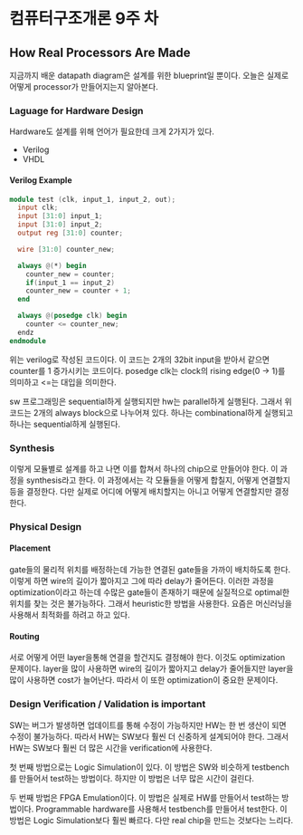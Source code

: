 # 컴퓨터구조개론 9주 차

## How Real Processors Are Made

지금까지 배운 datapath diagram은 설계를 위한 blueprint일 뿐이다. 오늘은 실제로 어떻게 processor가 만들어지는지 알아본다.

### Laguage for Hardware Design

Hardware도 설계를 위해 언어가 필요한데 크게 2가지가 있다.

- Verilog
- VHDL

#### Verilog Example

```verilog
module test (clk, input_1, input_2, out);
  input clk;
  input [31:0] input_1;
  input [31:0] input_2;
  output reg [31:0] counter;

  wire [31:0] counter_new;

  always @(*) begin
    counter_new = counter;
    if(input_1 == input_2)
    counter_new = counter + 1;
  end

  always @(posedge clk) begin
    counter <= counter_new;
  endz
endmodule
```

위는 verilog로 작성된 코드이다. 이 코드는 2개의 32bit input을 받아서 같으면 counter를 1 증가시키는 코드이다. posedge clk는 clock의 rising edge(0 -> 1)를 의미하고 <=는 대입을 의미한다.

sw 프로그래밍은 sequential하게 실행되지만 hw는 parallel하게 실행된다. 그래서 위 코드는 2개의 always block으로 나누어져 있다. 하나는 combinational하게 실행되고 하나는 sequential하게 실행된다.

### Synthesis

이렇게 모듈별로 설계를 하고 나면 이를 합쳐서 하나의 chip으로 만들어야 한다. 이 과정을 synthesis라고 한다. 이 과정에서는 각 모듈들을 어떻게 합칠지, 어떻게 연결할지 등을 결정한다. 다만 실제로 어디에 어떻게 배치할지는 아니고 어떻게 연결할지만 결정한다.

### Physical Design

#### Placement

gate들의 물리적 위치를 배정하는데 가능한 연결된 gate들을 가까이 배치하도록 한다. 이렇게 하면 wire의 길이가 짧아지고 그에 따라 delay가 줄어든다. 이러한 과정을 optimization이라고 하는데 수많은 gate들이 존재하기 때문에 실질적으로 optimal한 위치를 찾는 것은 불가능하다. 그래서 heuristic한 방법을 사용한다. 요즘은 머신러닝을 사용해서 최적화를 하려고 하고 있다.

#### Routing

서로 어떻게 어떤 layer을통해 연결을 할건지도 결정해야 한다. 이것도 optimization 문제이다. layer을 많이 사용하면 wire의 길이가 짧아지고 delay가 줄어들지만 layer을 많이 사용하면 cost가 늘어난다. 따라서 이 또한 optimization이 중요한 문제이다.

### Design Verification / Validation is important

SW는 버그가 발생하면 업데이트를 통해 수정이 가능하지만 HW는 한 번 생산이 되면 수정이 불가능하다. 따라서 HW는 SW보다 훨씬 더 신중하게 설계되어야 한다. 그래서 HW는 SW보다 훨씬 더 많은 시간을 verification에 사용한다.

첫 번째 방법으로는 Logic Simulation이 있다. 이 방법은 SW와 비슷하게 testbench를 만들어서 test하는 방법이다. 하지만 이 방법은 너무 많은 시간이 걸린다.

두 번째 방법은 FPGA Emulation이다. 이 방법은 실제로 HW를 만들어서 test하는 방법이다. Programmable hardware를 사용해서 testbench를 만들어서 test한다. 이 방법은 Logic Simulation보다 훨씬 빠르다. 다만 real chip을 만드는 것보다는 느리다.
